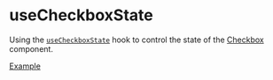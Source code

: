 # useCheckboxState

<p data-description>
  Using the <a href="/api-reference/checkbox-state"><code>useCheckboxState</code></a> hook to control the state of the <a href="/components/checkbox">Checkbox</a> component.
</p>

<a href="./index.tsx" data-playground>Example</a>
